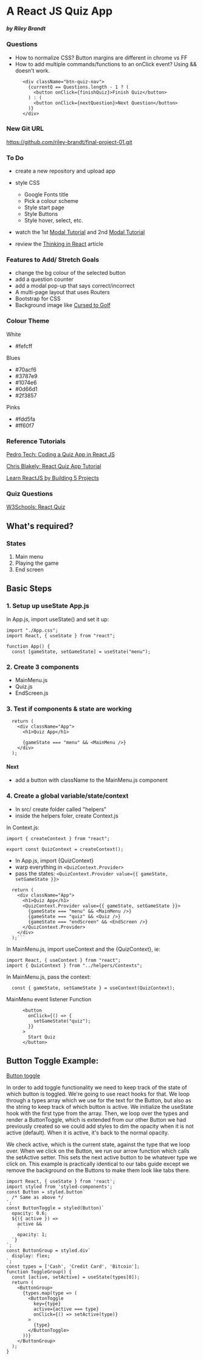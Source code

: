 # A React JS Quiz App
##### by Riley Brandt

### Questions
* How to normalize CSS? Button margins are different in chrome vs FF
* How to add multiple commands/functions to an onClick event? Using && doesn't work.

```
      <div className="btn-quiz-nav">
        {currentQ == Questions.length - 1 ? (
          <button onClick={finishQuiz}>Finish Quiz</button>
        ) : (
          <button onClick={nextQuestion}>Next Question</button>
        )}
      </div>
```

### New Git URL
<https://github.com/riley-brandt/final-project-01.git>

### To Do
* create a new repository and upload app
* style CSS
	+ Google Fonts title
	+ Pick a colour scheme
	+ Style start page
	+ Style Buttons
	+ Style hover, select, etc.

* watch the 1st [Modal Tutorial](https://www.youtube.com/watch?v=10FNqoPpNbE) and 2nd [Modal Tutorial](https://www.youtube.com/watch?v=ZCvemsUfwPQ)
* review the [Thinking in React](https://reactjs.org/docs/thinking-in-react.html) article

### Features to Add/ Stretch Goals
* change the bg colour of the selected button
* add a question counter
* add a modal pop-up that says correct/incorrect
* A multi-page layout that uses Routers
* Bootstrap for CSS
* Background image like [Cursed to Golf](https://thunderfulgames.com/games/cursed-to-golf/)

### Colour Theme

White

* #fefcff

Blues

* #70acf6
* #3787e9
* #1074e6
* #0d66d1
* #2f3857

Pinks

* #fdd5fa
* #ff60f7






### Reference Tutorials

[Pedro Tech: Coding a Quiz App in React JS](https://www.youtube.com/watch?v=8LNb18ibNGs)

[Chris Blakely: React Quiz App Tutorial](https://www.youtube.com/watch?v=Lya-qYiDqIA)

[Learn ReactJS by Building 5 Projects](https://codedamn.com/learn/reactjs-projects#buy)

### Quiz Questions
[W3Schools: React Quiz](https://www.w3schools.com/react/react_quiz.asp)


## What's required?

### States

1. Main menu
2. Playing the game
3. End screen

## Basic Steps

### 1. Setup up useState App.js

In App.js, import useState() and set it up:

```
import "./App.css";
import React, { useState } from "react";

function App() {
  const [gameState, setGameState] = useState("menu");

```

### 2. Create 3 components

- MainMenu.js
- Quiz.js
- EndScreen.js

### 3. Test if components & state are working

```
  return (
    <div className="App">
      <h1>Quiz App</h1>

      {gameState === "menu" && <MainMenu />}
    </div>
  );
```

#### Next

- add a button with className to the MainMenu.js component

### 4. Create a global variable/state/context

- In src/ create folder called "helpers"
- inside the helpers foler, create Context.js

In Context.js:

```
import { createContext } from "react";

export const QuizContext = createContext();

```

- In App.js, import {QuizContext}
- warp everything in `<QuizContext.Provider>`
- pass the states: `<QuizContext.Provider value={{ gameState, setGameState }}>`

````
  return (
    <div className="App">
      <h1>Quiz App</h1>
      <QuizContext.Provider value={{ gameState, setGameState }}>
        {gameState === "menu" && <MainMenu />}
        {gameState === "quiz" && <Quiz />}
        {gameState === "endScreen" && <EndScreen />}
      </QuizContext.Provider>
    </div>
  );```
````

In MainMenu.js, import useContext and the {QuizContext}, ie:

```
import React, { useContext } from "react";
import { QuizContext } from "../helpers/Contexts";

```

In MainMenu.js, pass the context:

      const { gameState, setGameState } = useContext(QuizContext);

MainMenu event listener Function

```
      <button
        onClick={() => {
          setGameState("quiz");
        }}
      >
        Start Quiz
      </button>

```

## Button Toggle Example:

[Button toggle](https://react.school/ui/button)

In order to add toggle functionality we need to keep track of the state of which button is toggled. We're going to use react hooks for that. We loop through a types array which we use for the text for the Button, but also as the string to keep track of which button is active. We initialize the useState hook with the first type from the array. Then, we loop over the types and render a ButtonToggle, which is extended from our other Button we had previously created so we could add styles to dim the opacity when it is not active (default). When it is active, it's back to the normal opacity.

We check active, which is the current state, against the type that we loop over. When we click on the Button, we run our arrow function which calls the setActive setter. This sets the next active button to be whatever type we click on. This example is practically identical to our tabs guide except we remove the background on the Buttons to make them look like tabs there.

```
import React, { useState } from 'react';
import styled from 'styled-components';
const Button = styled.button`
  /* Same as above */
`;
const ButtonToggle = styled(Button)`
  opacity: 0.6;
  ${({ active }) =>
    active &&
    `
    opacity: 1;
  `}
`;
const ButtonGroup = styled.div`
  display: flex;
`;
const types = ['Cash', 'Credit Card', 'Bitcoin'];
function ToggleGroup() {
  const [active, setActive] = useState(types[0]);
  return (
    <ButtonGroup>
      {types.map(type => (
        <ButtonToggle
          key={type}
          active={active === type}
          onClick={() => setActive(type)}
        >
          {type}
        </ButtonToggle>
      ))}
    </ButtonGroup>
  );
}


```
